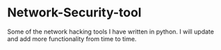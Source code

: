 # Network-Security-tool
Some of the network hacking tools I have written in python. 
I will update and add more functionality from time to time.
